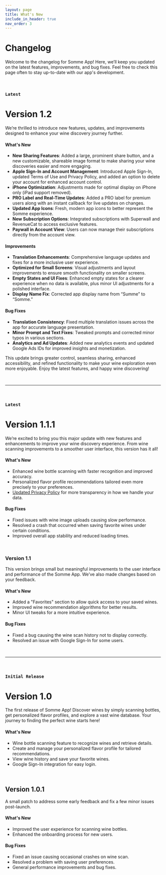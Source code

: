 ```yaml
---
layout: page
title: What's New
include_in_header: true
nav_order: 3
---
```


# Changelog
Welcome to the changelog for Somme App! Here, we’ll keep you updated on the latest features, improvements, and bug fixes. Feel free to check this page often to stay up-to-date with our app's development.

<br>

### `Latest`
# **Version 1.2**
We’re thrilled to introduce new features, updates, and improvements designed to enhance your wine discovery journey further.

#### What's New
- **New Sharing Features**: Added a large, prominent share button, and a new customizable, shareable image format to make sharing your wine discoveries easier and more engaging.
- **Apple Sign-In and Account Management**: Introduced Apple Sign-In, updated Terms of Use and Privacy Policy, and added an option to delete your account for enhanced account control.
- **iPhone Optimization**: Adjustments made for optimal display on iPhone only (iPad support removed).
- **PRO Label and Real-Time Updates**: Added a PRO label for premium users along with an instant callback for live updates on changes.
- **Updated App Icons**: Fresh, modern app icons to better represent the Somme experience.
- **New Subscription Options**: Integrated subscriptions with Superwall and RevenueCat to access exclusive features.
- **Paywall in Account View**: Users can now manage their subscriptions directly from the account view.

#### Improvements
- **Translation Enhancements**: Comprehensive language updates and fixes for a more inclusive user experience.
- **Optimized for Small Screens**: Visual adjustments and layout improvements to ensure smooth functionality on smaller screens.
- **Empty States and UI Fixes**: Enhanced empty states for a clearer experience when no data is available, plus minor UI adjustments for a polished interface.
- **Display Name Fix**: Corrected app display name from “Summe” to “Somme.”

#### Bug Fixes
- **Translation Consistency**: Fixed multiple translation issues across the app for accurate language presentation.
- **Minor Prompt and Text Fixes**: Tweaked prompts and corrected minor typos in various sections.
- **Analytics and Ad Updates**: Added new analytics events and updated Google Ads IDs for improved insights and monetization.


This update brings greater control, seamless sharing, enhanced accessibility, and refined functionality to make your wine exploration even more enjoyable. Enjoy the latest features, and happy wine discovering!

<br>

---
<br>

### `Latest`
# **Version 1.1.1**
We’re excited to bring you this major update with new features and enhancements to improve your wine discovery experience. From wine scanning improvements to a smoother user interface, this version has it all!

#### What's New
- Enhanced wine bottle scanning with faster recognition and improved accuracy.
- Personalized flavor profile recommendations tailored even more precisely to your preferences.
- [Updated Privacy Policy](/privacypolicy) for more transparency in how we handle your data.

#### Bug Fixes
- Fixed issues with wine image uploads causing slow performance.
- Resolved a crash that occurred when saving favorite wines under certain conditions.
- Improved overall app stability and reduced loading times.

<br>

### **Version 1.1**
This version brings small but meaningful improvements to the user interface and performance of the Somme App. We’ve also made changes based on your feedback.

#### What's New
- Added a "Favorites" section to allow quick access to your saved wines.
- Improved wine recommendation algorithms for better results.
- Minor UI tweaks for a more intuitive experience.

#### Bug Fixes
- Fixed a bug causing the wine scan history not to display correctly.
- Resolved an issue with Google Sign-In for some users.

<br>

---
<br>

### `Initial Release`
# **Version 1.0**
The first release of Somme App! Discover wines by simply scanning bottles, get personalized flavor profiles, and explore a vast wine database. Your journey to finding the perfect wine starts here!

#### What's New
- Wine bottle scanning feature to recognize wines and retrieve details.
- Create and manage your personalized flavor profile for tailored recommendations.
- View wine history and save your favorite wines.
- Google Sign-In integration for easy login.

<br>

## **Version 1.0.1**
A small patch to address some early feedback and fix a few minor issues post-launch.

#### What's New
- Improved the user experience for scanning wine bottles.
- Enhanced the onboarding process for new users.
  
#### Bug Fixes
- Fixed an issue causing occasional crashes on wine scan.
- Resolved a problem with saving user preferences.
- General performance improvements and bug fixes.

<br>
